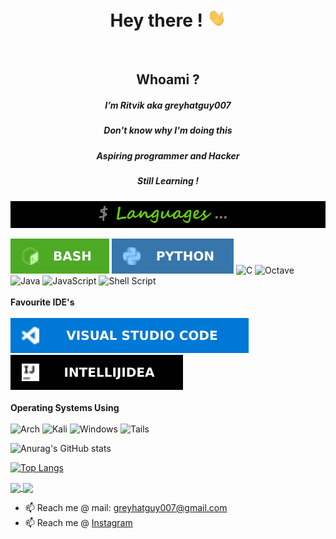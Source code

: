 <h1 align="center" > <b> Hey there ! <img src="https://github.com/greyhatguy007/resources/blob/main/wave.gif" width="30px"> </b> </h1>
<br>
<h2 align="center">  Whoami ? </h2> 
<h5 align="center"> I’m Ritvik <I> aka </I> greyhatguy007 </h5>
<h5 align="center"> Don't know why I'm doing this </h5>
<h5 align="center"> Aspiring programmer and Hacker </h5>
<h5 align="center"> Still Learning ! </h5>



![Alt Text](https://github.com/greyhatguy007/resources/blob/main/language-banner.png)

![Alt Text](https://github.com/greyhatguy007/resources/blob/main/bash.svg)
![Alt Text](https://github.com/greyhatguy007/resources/blob/main/python.svg)
![C](https://img.shields.io/badge/c-%2300599C.svg?style=for-the-badge&logo=c&logoColor=white)
![Octave](https://img.shields.io/badge/OCTAVE-darkblue?style=for-the-badge&logo=octave&logoColor=fcd683)
![Java](https://img.shields.io/badge/java-%23ED8B00.svg?style=for-the-badge&logo=java&logoColor=white)
![JavaScript](https://img.shields.io/badge/javascript-%23323330.svg?style=for-the-badge&logo=javascript&logoColor=%23F7DF1E)
![Shell Script](https://img.shields.io/badge/shell_script-%23121011.svg?style=for-the-badge&logo=gnu-bash&logoColor=white)
<br><br>
<b> Favourite IDE's </b>
<br><br>
  ![Alt Text](https://github.com/greyhatguy007/resources/blob/main/68747470733a2f2f696d672e736869656c64732e696f2f62616467652f56697375616c25323053747564696f253230436f64652d3030373864372e7376673f7374796c653d666f722d7468652d6261646765266c6f676f3d76697375616c2d73747564696f2d636f6465266c6f676f436f6c6f723d7768697465.svg)
  ![Alt Text](https://github.com/greyhatguy007/resources/blob/main/68747470733a2f2f696d672e736869656c64732e696f2f62616467652f496e74656c6c694a494445412d3030303030302e7376673f7374796c653d666f722d7468652d6261646765266c6f676f3d696e74656c6c696a2d69646561266c6f676f436f6c6f723d7768697465.svg)
  <br><br>
  <b> Operating Systems Using </b>
  <br><br>
![Arch](https://img.shields.io/badge/Arch%20Linux-1793D1?logo=arch-linux&logoColor=fff&style=for-the-badge)
![Kali](https://img.shields.io/badge/Kali-268BEE?style=for-the-badge&logo=kalilinux&logoColor=white)
![Windows](https://img.shields.io/badge/Windows-0078D6?style=for-the-badge&logo=windows&logoColor=white)
![Tails](https://img.shields.io/badge/Tails%20-56347C?&style=for-the-badge&logo=tails&logoColor=white)


![Anurag's GitHub stats](https://github-readme-stats.vercel.app/api?username=greyhatguy007&show_icons=true&theme=radical)

[![Top Langs](https://github-readme-stats.vercel.app/api/top-langs/?username=greyhatguy007&langs_count=8)](https://github.com/anuraghazra/github-readme-stats&theme=radical)

<a href="https://github.com/anuraghazra/github-readme-stats">
  <img align="center" src="https://github-readme-stats.vercel.app/api/pin/?username=ritvik&repo=github-readme-stats" />
</a>
<a href="https://github.com/anuraghazra/convoychat">
  <img align="center" src="https://github-readme-stats.vercel.app/api/pin/?username=ritvik&repo=github-readme-stats" />
</a>


  

- 📫 Reach me @ mail: greyhatguy007@gmail.com
- 📫 Reach me @ [Instagram](https://instagram.com/rit_08_/)


